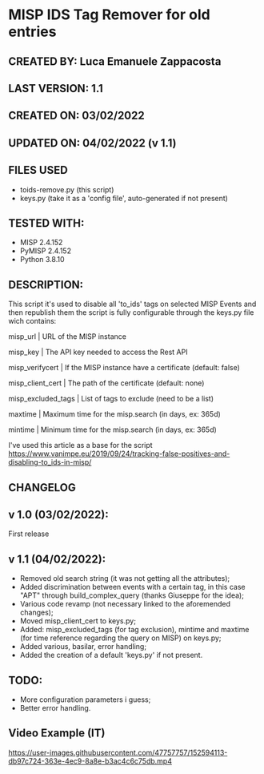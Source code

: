 # MISP IDS Tag Remover for old entries

## CREATED BY: Luca Emanuele Zappacosta

## LAST VERSION: 1.1

## CREATED ON: 03/02/2022

## UPDATED ON: 04/02/2022 (v 1.1)

## FILES USED
- toids-remove.py (this script)
- keys.py (take it as a 'config file', auto-generated if not present)

## TESTED WITH: 
- MISP 2.4.152
- PyMISP 2.4.152
- Python 3.8.10

## DESCRIPTION:
This script it's used to disable all 'to_ids' tags on selected MISP Events and then republish them
the script is fully configurable through the keys.py file wich contains:

misp_url 						| URL of the MISP instance

misp_key 						| The API key needed to access the Rest API

misp_verifycert				| If the MISP instance have a certificate (default: false)

misp_client_cert				| The path of the certificate (default: none)

misp_excluded_tags			| List of tags to exclude (need to be a list)

maxtime						| Maximum time for the misp.search (in days, ex: 365d)

mintime						| Minimum time for the misp.search (in days, ex: 365d)

I've used this article as a base for the script https://www.vanimpe.eu/2019/09/24/tracking-false-positives-and-disabling-to_ids-in-misp/

## CHANGELOG
## v 1.0 (03/02/2022):
First release

## v 1.1 (04/02/2022):
- Removed old search string (it was not getting all the attributes);
- Added discrimination between events with a certain tag, in this case "APT" through build_complex_query (thanks Giuseppe for the idea);
- Various code revamp (not necessary linked to the aforemended changes);
- Moved misp_client_cert to keys.py;
- Added: misp_excluded_tags (for tag exclusion), mintime and maxtime (for time reference regarding the query on MISP) on keys.py;
- Added various, basilar, error handling;
- Added the creation of a default 'keys.py' if not present.

## TODO:
- More configuration parameters i guess;
- Better error handling.

## Video Example (IT)

https://user-images.githubusercontent.com/47757757/152594113-db97c724-363e-4ec9-8a8e-b3ac4c6c75db.mp4



